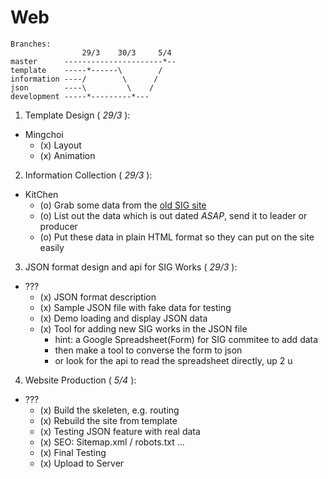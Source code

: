 # Web

```
Branches:
                29/3    30/3     5/4
master      ----------------------*--
template    -----*------\        /
information ----/        \      /
json        ----\         \    /
development -----*---------*---
```


1. Template Design ( *29/3* ): 
  - Mingchoi
    - (x) Layout
    - (x) Animation

2. Information Collection ( *29/3* ):
  - KitChen
    - (o) Grab some data from the [old SIG site](http://playfulmedia.hk)
    - (o) List out the data which is out dated *ASAP*, send it to leader or producer
    - (o) Put these data in plain HTML format so they can put on the site easily

3. JSON format design and api for SIG Works ( *29/3* ):
  - ???
    - (x) JSON format description
    - (x) Sample JSON file with fake data for testing
    - (x) Demo loading and display JSON data
    - (x) Tool for adding new SIG works in the JSON file
      - hint: a Google Spreadsheet(Form) for SIG commitee to add data
      - then make a tool to converse the form to json
      - or look for the api to read the spreadsheet directly, up 2 u

4. Website Production ( *5/4* ): 
  - ???
    - (x) Build the skeleten, e.g. routing
    - (x) Rebuild the site from template
    - (x) Testing JSON feature with real data 
    - (x) SEO: Sitemap.xml / robots.txt ...
    - (x) Final Testing
    - (x) Upload to Server
